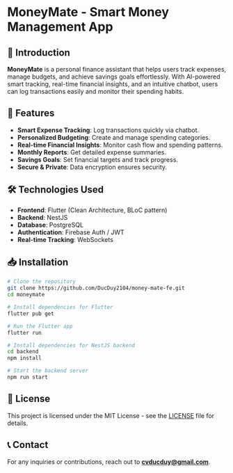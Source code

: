 # MoneyMate - Smart Money Management App

## 📌 Introduction
**MoneyMate** is a personal finance assistant that helps users track expenses, manage budgets, and achieve savings goals effortlessly. With AI-powered smart tracking, real-time financial insights, and an intuitive chatbot, users can log transactions easily and monitor their spending habits.

## 🚀 Features
- **Smart Expense Tracking**: Log transactions quickly via chatbot.
- **Personalized Budgeting**: Create and manage spending categories.
- **Real-time Financial Insights**: Monitor cash flow and spending patterns.
- **Monthly Reports**: Get detailed expense summaries.
- **Savings Goals**: Set financial targets and track progress.
- **Secure & Private**: Data encryption ensures security.

## 🛠️ Technologies Used
- **Frontend**: Flutter (Clean Architecture, BLoC pattern)
- **Backend**: NestJS
- **Database**: PostgreSQL
- **Authentication**: Firebase Auth / JWT
- **Real-time Tracking**: WebSockets

## 📥 Installation
```sh
# Clone the repository
git clone https://github.com/DucDuy2104/money-mate-fe.git
cd moneymate

# Install dependencies for Flutter
flutter pub get

# Run the Flutter app
flutter run

# Install dependencies for NestJS backend
cd backend
npm install

# Start the backend server
npm run start
```

## 📄 License
This project is licensed under the MIT License - see the [LICENSE](LICENSE) file for details.

## 📞 Contact
For any inquiries or contributions, reach out to **cvducduy@gmail.com**.
